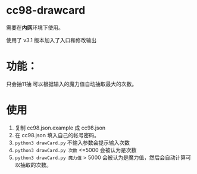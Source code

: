 # cc98-drawcard
需要在**内网**环境下使用。

使用了 v3.1 版本加入了入口和修改输出

# 功能：
只会抽11抽
可以根据输入的魔力值自动抽取最大的次数。

# 使用
1. 复制 cc98.json.example 成 cc98.json
1. 在 cc98.json 填入自己的帐号密码。
1. `python3 drawCard.py` 不输入参数会提示输入次数
2. `python3 drawCard.py 次数` <=5000 会被认为是次数
3. `python3 drawCard.py 魔力值` > 5000 会被认为是魔力值，然后会自动计算可以抽取的次数。
